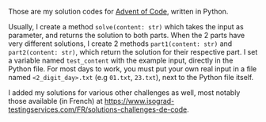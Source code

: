 Those are my solution codes for [Advent of Code](https://adventofcode.com/), written in Python.

Usually, I create a method `solve(content: str)` which takes the input as parameter, and returns the solution
to both parts. When the 2 parts have very different solutions, I create 2 methods `part1(content: str)` and
`part2(content: str)`, which return the solution for their respective part.
I set a variable named `test_content` with the example input, directly in the Python file.
For most days to work, you must put your own real input in a file named `<2_digit_day>.txt` (e.g `01.txt`, `23.txt`),
next to the Python file itself.

I added my solutions for various other challenges as well,
most notably those available (in French) at https://www.isograd-testingservices.com/FR/solutions-challenges-de-code.

